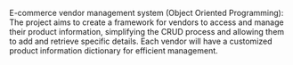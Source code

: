 E-commerce vendor management system (Object Oriented Programming):
The project aims to create a framework for vendors to access and manage their product information,
simplifying the CRUD process and allowing them to add and retrieve specific details. Each vendor will
have a customized product information dictionary for efficient management.
